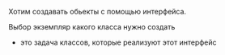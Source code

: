 Хотим создавать обьекты 
с помощью интерфейса.

Выбор экземпляр какого класса нужно создать
- это задача классов, которые реализуют
этот интерфейс